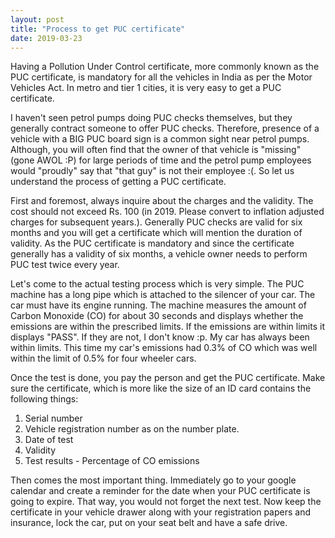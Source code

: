 ```yaml
---
layout: post
title: "Process to get PUC certificate"
date: 2019-03-23
---
```


Having a Pollution Under Control certificate, more commonly known as the PUC certificate, is mandatory for all the vehicles in India as per the Motor Vehicles Act. In metro and tier 1 cities, it is very easy to get a PUC certificate.  
  
I haven't seen petrol pumps doing PUC checks themselves, but they generally contract someone to offer PUC checks. Therefore, presence of a vehicle with a BIG PUC board sign is a common sight near petrol pumps. Although, you will often find that the owner of that vehicle is "missing" (gone AWOL :P) for large periods of time and the petrol pump employees would "proudly" say that "that guy" is not their employee :(. So let us understand the process of getting a PUC certificate.  
  
First and foremost, always inquire about the charges and the validity. The cost should not exceed Rs. 100 (in 2019. Please convert to inflation adjusted charges for subsequent years.). Generally PUC checks are valid for six months and you will get a certificate which will mention the duration of validity. As the PUC certificate is mandatory and since the certificate generally has a validity of six months, a vehicle owner needs to perform PUC test twice every year.  
  
Let's come to the actual testing process which is very simple. The PUC machine has a long pipe which is attached to the silencer of your car. The car must have its engine running. The machine measures the amount of Carbon Monoxide (CO) for about 30 seconds and displays whether the emissions are within the prescribed limits. If the emissions are within limits it displays "PASS". If they are not, I don't know :p. My car has always been within limits. This time my car's emissions had 0.3% of CO which was well within the limit of 0.5% for four wheeler cars.  
  
Once the test is done, you pay the person and get the PUC certificate. Make sure the certificate, which is more like the size of an ID card contains the following things:  


  1. Serial number
  2. Vehicle registration number as on the number plate.
  3. Date of test
  4. Validity
  5. Test results - Percentage of CO emissions

Then comes the most important thing. Immediately go to your google calendar and create a reminder for the date when your PUC certificate is going to expire. That way, you would not forget the next test. Now keep the certificate in your vehicle drawer along with your registration papers and insurance, lock the car, put on your seat belt and have a safe drive.


